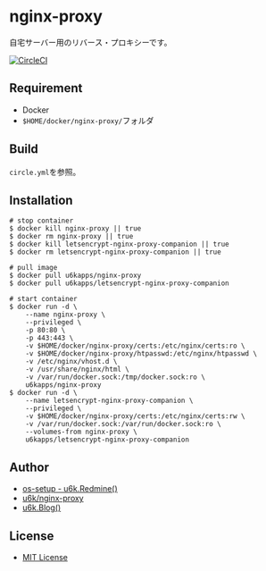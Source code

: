 # nginx-proxy

自宅サーバー用のリバース・プロキシーです。

[![CircleCI](https://circleci.com/gh/u6k/nginx-proxy.svg?style=svg)](https://circleci.com/gh/u6k/nginx-proxy)

## Requirement

* Docker
* `$HOME/docker/nginx-proxy/`フォルダ

## Build

`circle.yml`を参照。

## Installation

```
# stop container
$ docker kill nginx-proxy || true
$ docker rm nginx-proxy || true
$ docker kill letsencrypt-nginx-proxy-companion || true
$ docker rm letsencrypt-nginx-proxy-companion || true

# pull image
$ docker pull u6kapps/nginx-proxy
$ docker pull u6kapps/letsencrypt-nginx-proxy-companion

# start container
$ docker run -d \
    --name nginx-proxy \
    --privileged \
    -p 80:80 \
    -p 443:443 \
    -v $HOME/docker/nginx-proxy/certs:/etc/nginx/certs:ro \
    -v $HOME/docker/nginx-proxy/htpasswd:/etc/nginx/htpasswd \
    -v /etc/nginx/vhost.d \
    -v /usr/share/nginx/html \
    -v /var/run/docker.sock:/tmp/docker.sock:ro \
    u6kapps/nginx-proxy
$ docker run -d \
    --name letsencrypt-nginx-proxy-companion \
    --privileged \
    -v $HOME/docker/nginx-proxy/certs:/etc/nginx/certs:rw \
    -v /var/run/docker.sock:/var/run/docker.sock:ro \
    --volumes-from nginx-proxy \
    u6kapps/letsencrypt-nginx-proxy-companion
```

## Author

* [os-setup - u6k.Redmine()](https://redmine.u6k.me/projects/os-setup)
* [u6k/nginx-proxy](https://github.com/u6k/nginx-proxy)
* [u6k.Blog()](http://blog.u6k.me/)

## License

* [MIT License](https://github.com/u6k/nginx-proxy/blob/master/LICENSE)
